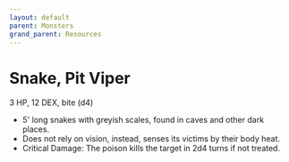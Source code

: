 ```yaml
---
layout: default
parent: Monsters
grand_parent: Resources
---
```


# Snake, Pit Viper

3 HP, 12 DEX, bite (d4)

- 5' long snakes with greyish scales, found in caves and other dark places.
- Does not rely on vision, instead, senses its victims by their body heat.
- Critical Damage: The poison kills the target in 2d4 turns if not treated.


